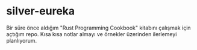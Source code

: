 # silver-eureka
Bir süre önce aldığım "Rust Programming Cookbook" kitabını çalışmak için açtığım repo. Kısa kısa notlar almayı ve örnekler üzerinden ilerlemeyi planlıyorum.
